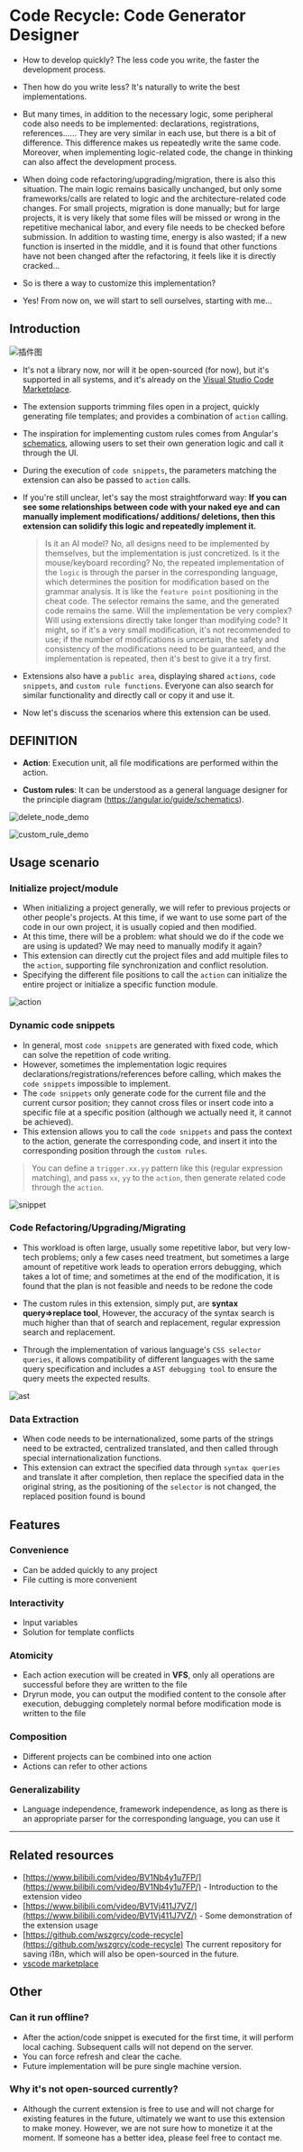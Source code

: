 # Code Recycle: Code Generator Designer

- How to develop quickly? The less code you write, the faster the development process.

- Then how do you write less? It's naturally to write the best implementations.

- But many times, in addition to the necessary logic, some peripheral code also needs to be implemented: declarations, registrations, references...... They are very similar in each use, but there is a bit of difference. This difference makes us repeatedly write the same code. Moreover, when implementing logic-related code, the change in thinking can also affect the development process.

- When doing code refactoring/upgrading/migration, there is also this situation. The main logic remains basically unchanged, but only some frameworks/calls are related to logic and the architecture-related code changes. For small projects, migration is done manually; but for large projects, it is very likely that some files will be missed or wrong in the repetitive mechanical labor, and every file needs to be checked before submission. In addition to wasting time, energy is also wasted; if a new function is inserted in the middle, and it is found that other functions have not been changed after the refactoring, it feels like it is directly cracked...

- So is there a way to customize this implementation?

- Yes! From now on, we will start to sell ourselves, starting with me...

## Introduction

![插件图](https://cdn.jsdelivr.net/gh/wszgrcy/code-recycle@1.0.1/doc/zh-Hans/image/插件图.jpg)

- It's not a library now, nor will it be open-sourced (for now), but it's supported in all systems, and it's already on the [Visual Studio Code Marketplace](https://marketplace.visualstudio.com/items?itemName=LDXCODE.code-recycle).
- The extension supports trimming files open in a project, quickly generating file templates; and provides a combination of `action` calling.
- The inspiration for implementing custom rules comes from Angular's [schematics](https://angular.io/guide/schematics), allowing users to set their own generation logic and call it through the UI.
- During the execution of `code snippets`, the parameters matching the extension can also be passed to `action` calls.
- If you're still unclear, let's say the most straightforward way: **If you can see some relationships between code with your naked eye and can manually implement modifications/ additions/ deletions, then this extension can solidify this logic and repeatedly implement it.**
  > Is it an AI model? No, all designs need to be implemented by themselves, but the implementation is just concretized.
  > Is it the mouse/keyboard recording? No, the repeated implementation of the `logic` is through the parser in the corresponding language, which determines the position for modification based on the grammar analysis. It is like the `feature point` positioning in the cheat code. The selector remains the same, and the generated code remains the same.
  > Will the implementation be very complex? Will using extensions directly take longer than modifying code? It might, so if it's a very small modification, it's not recommended to use; if the number of modifications is uncertain, the safety and consistency of the modifications need to be guaranteed, and the implementation is repeated, then it's best to give it a try first.

- Extensions also have a `public area`, displaying shared `actions`, `code snippets`, and `custom rule functions`. Everyone can also search for similar functionality and directly call or copy it and use it.
- Now let's discuss the scenarios where this extension can be used.

## DEFINITION
- **Action**: Execution unit, all file modifications are performed within the action.

- **Custom rules**: It can be understood as a general language designer for the principle diagram (https://angular.io/guide/schematics).

![delete_node_demo](https://cdn.jsdelivr.net/gh/wszgrcy/code-recycle@1.0.2/doc/en-US/image/delete_node_demo.jpg)

![custom_rule_demo](https://cdn.jsdelivr.net/gh/wszgrcy/code-recycle@1.0.2/doc/en-US/image/custom_rule_demo.jpg)

## Usage scenario
### Initialize project/module

- When initializing a project generally, we will refer to previous projects or other people's projects. At this time, if we want to use some part of the code in our own project, it is usually copied and then modified.
- At this time, there will be a problem: what should we do if the code we are using is updated? We may need to manually modify it again?
- This extension can directly cut the project files and add multiple files to the `action`, supporting file synchronization and conflict resolution.
- Specifying the different file positions to call the `action` can initialize the entire project or initialize a specific function module.

![action](https://cdn.jsdelivr.net/gh/wszgrcy/code-recycle@1.0.2/doc/en-US/image/action.jpg)

### Dynamic code snippets


- In general, most `code snippets` are generated with fixed code, which can solve the repetition of code writing.
- However, sometimes the implementation logic requires declarations/registrations/references before calling, which makes the `code snippets` impossible to implement.
- The `code snippets` only generate code for the current file and the current cursor position; they cannot cross files or insert code into a specific file at a specific position (although we actually need it, it cannot be achieved).
- This extension allows you to call the `code snippets` and pass the context to the action, generate the corresponding code, and insert it into the corresponding position through the `custom rules`.
> You can define a `trigger.xx.yy` pattern like this (regular expression matching), and pass `xx`, `yy` to the `action`, then generate related code through the `action`.

![snippet](https://cdn.jsdelivr.net/gh/wszgrcy/code-recycle@1.0.2/doc/en-US/image/snippet.jpg)

### Code Refactoring/Upgrading/Migrating
- This workload is often large, usually some repetitive labor, but very low-tech problems; only a few cases need treatment, but sometimes a large amount of repetitive work leads to operation errors debugging, which takes a lot of time; and sometimes at the end of the modification, it is found that the plan is not feasible and needs to be redone the code
- The custom rules in this extension, simply put, are **syntax query=>replace tool**, However, the accuracy of the syntax search is much higher than that of  search and replacement,  regular expression search and replacement.

- Through the implementation of various language's `CSS selector queries`, it allows compatibility of different languages with the same query specification and includes a `AST debugging tool` to ensure the query meets the expected results.

![ast](https://cdn.jsdelivr.net/gh/wszgrcy/code-recycle@1.0.2/doc/en-US/image/ast.jpg)



### Data Extraction
- When code needs to be internationalized, some parts of the strings need to be extracted, centralized translated, and then called through special internationalization functions.
- This extension can extract the specified data through `syntax queries` and translate it after completion, then replace the specified data in the original string, as the positioning of the `selector` is not changed, the replaced position found is bound

## Features
### Convenience
- Can be added quickly to any project
- File cutting is more convenient
### Interactivity
- Input variables
- Solution for template conflicts
### Atomicity
- Each action execution will be created in **VFS**, only all operations are successful before they are written to the file
- Dryrun mode, you can output the modified content to the console after execution, debugging completely normal before modification mode is written to the file
### Composition
- Different projects can be combined into one action
- Actions can refer to other actions
### Generalizability
- Language independence, framework independence, as long as there is an appropriate parser for the corresponding language, you can use it

---

## Related resources

- [https://www.bilibili.com/video/BV1Nb4y1u7FP/](https://www.bilibili.com/video/BV1Nb4y1u7FP/) - Introduction to the extension video
- [https://www.bilibili.com/video/BV1Vj411J7VZ/](https://www.bilibili.com/video/BV1Vj411J7VZ/) - Some demonstration of the extension usage
- [https://github.com/wszgrcy/code-recycle](https://github.com/wszgrcy/code-recycle) The current repository for saving i18n, which will also be open-sourced in the future.
- [vscode marketplace](https://marketplace.visualstudio.com/items?itemName=LDXCODE.code-recycle)
## Other
### Can it run offline?
- After the action/code snippet is executed for the first time, it will perform local caching. Subsequent calls will not depend on the server.
- You can force refresh and clear the cache.
- Future implementation will be pure single machine version.
### Why it's not open-sourced currently?
- Although the current extension is free to use and will not charge for existing features in the future, ultimately we want to use this extension to make money. However, we are not sure how to monetize it at the moment. If someone has a better idea, please feel free to contact me.
